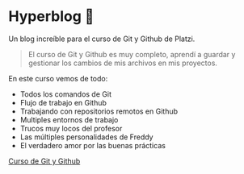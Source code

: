 # Hyperblog :green_heart:
Un blog increíble para el curso de Git y Github de Platzi.
> El curso de Git y Github es muy completo, aprendí a guardar y gestionar los cambios de mis archivos en mis proyectos.

En este curso vemos de todo:
- Todos los comandos de Git 
- Flujo de trabajo en Github
- Trabajando con repositorios remotos en Github
- Multiples entornos de trabajo
- Trucos muy locos del profesor
- Las múltiples personalidades de Freddy 
- El verdadero amor por las buenas prácticas

[Curso de Git y Github](http://platzi.com/clases/git-github/ "Curso de Git y GIthub")
